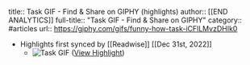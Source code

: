 title:: Task GIF - Find & Share on GIPHY (highlights)
author:: [[END ANALYTICS]]
full-title:: "Task GIF - Find & Share on GIPHY"
category:: #articles
url:: https://giphy.com/gifs/funny-how-task-iCFlLMvzDHIk0

- Highlights first synced by [[Readwise]] [[Dec 31st, 2022]]
	- ![Task GIF](https://media4.giphy.com/media/iCFlLMvzDHIk0/giphy.gif?cid=790b7611fbf6cb5fee036d420b0bcc6efb73bdd03955075e&rid=giphy.gif&ct=g) ([View Highlight](https://read.readwise.io/read/01gnkjh9nszzvrv4kb9xypacp9))